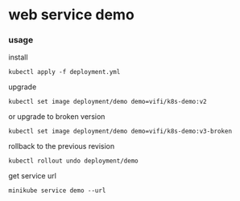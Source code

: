 # web service demo

### usage

install

    kubectl apply -f deployment.yml

upgrade

    kubectl set image deployment/demo demo=vifi/k8s-demo:v2

or upgrade to broken version

    kubectl set image deployment/demo demo=vifi/k8s-demo:v3-broken

rollback to the previous revision

    kubectl rollout undo deployment/demo

get service url

    minikube service demo --url
